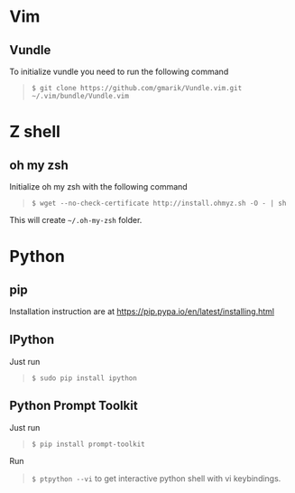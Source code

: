 # Vim

## Vundle

To initialize vundle you need to run the following command
> `$ git clone https://github.com/gmarik/Vundle.vim.git ~/.vim/bundle/Vundle.vim`

# Z shell

## oh my zsh

Initialize oh my zsh with the following command
> `$ wget --no-check-certificate http://install.ohmyz.sh -O - | sh`

This will create `~/.oh-my-zsh` folder.

# Python

## pip

Installation instruction are at https://pip.pypa.io/en/latest/installing.html

## IPython

Just run
> `$ sudo pip install ipython`

## Python Prompt Toolkit

Just run
> `$ pip install prompt-toolkit`

Run
>  `$ ptpython --vi`
to get interactive python shell with vi keybindings.

